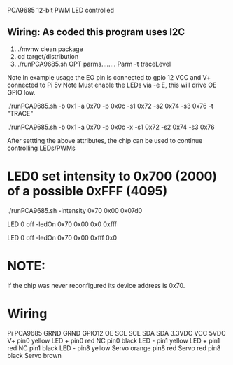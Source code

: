 PCA9685 12-bit PWM LED controlled

## Wiring:  As coded this program uses I2C

1. ./mvnw clean package
2. cd target/distribution
3. ./runPCA9685.sh OPT parms........
   Parm -t traceLevel

Note In example usage the EO pin is connected to gpio 12
VCC and V+ connected to Pi 5v
Note  Must enable the LEDs via -e E, this will drive OE GPIO low.




./runPCA9685.sh -b 0x1 -a 0x70  -p 0x0c -s1 0x72 -s2 0x74 -s3 0x76 -t "TRACE"

./runPCA9685.sh -b 0x1 -a 0x70 -p 0x0c -x -s1 0x72 -s2 0x74 -s3 0x76

After settting the above attributes, the chip can be used to continue
controlling LEDs/PWMs

# LED0  set intensity to 0x700  (2000) of a possible 0xFFF (4095)
./runPCA9685.sh -intensity 0x70 0x00 0x07d0


LED 0 off
-ledOn 0x70 0x00 0x0 0xfff

LED 0 off
-ledOn 0x70 0x00 0xfff 0x0

# NOTE:

If the chip was never reconfigured its device address is 0x70.

# Wiring

Pi PCA9685
GRND GRND
GPIO12 OE
SCL SCL
SDA SDA
3.3VDC VCC
5VDC V+
pin0 yellow LED +
pin0 red NC
pin0 black LED -
pin1 yellow LED +
pin1 red NC
pin1 black LED -
pin8 yellow Servo orange
pin8 red Servo red
pin8 black Servo brown